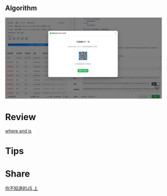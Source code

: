 ## Algorithm

![fengpu-2023-02-26](../../../images/temp/fengpu-2023-03-11-lc.png)

# Review
[where and is](https://steady-resolution-1c6.notion.site/week10-2-14-4fdf1541712f4197b8a9b6aa9c51e413)

# Tips


# Share
[你不知道的JS 上](https://nettle-hydrofoil-55e.notion.site/JS-e0811d4f6a194af592ada7a1fc1e2b9d)